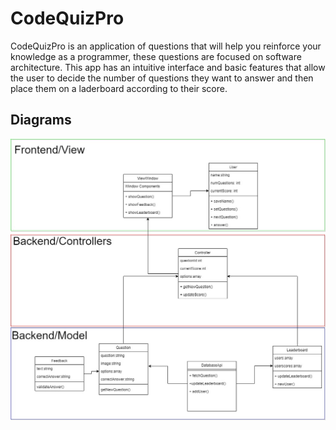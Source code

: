 # CodeQuizPro

CodeQuizPro is an application of questions that will help you reinforce your knowledge as a programmer, these questions are focused on software architecture. This app has an intuitive interface and basic features that allow the user to decide the number of questions they want to answer and then place them on a laderboard according to their score. 

## Diagrams

![App Screenshot](https://github.com/AlvaroGarciaa/Quiz-App/blob/main/Assets/Architecture.jpeg)
